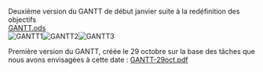 Deuxième version du GANTT de début janvier suite à la redéfinition des objectifs\
[GANTT.ods](uploads/ff7b52894c0a012d5b2483fdedb03730/GANTT.ods)\
![GANTT1](uploads/143fd83bc51293bf7e9e5dac5d58f398/GANTT1.png)![GANTT2](uploads/99012d050ee17e82606cc979234dff82/GANTT2.png)![GANTT3](uploads/804dc6f6cf665cb1ff0ca2b8e362fc78/GANTT3.png)

Première version du GANTT, créée le 29 octobre sur la base des tâches que nous avons envisagées à cette date : 
[GANTT-29oct.pdf](uploads/4b9c4903b5e95e726cce821caf3a7640/GANTT-29oct.pdf)